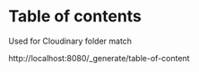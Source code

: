 # Table of contents

Used for Cloudinary folder match

http://localhost:8080/_generate/table-of-content

